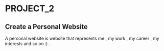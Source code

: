 # PROJECT_2

## Create a Personal Website


A personal website is website that represents me , my work , my career , my interests and so on :) .


